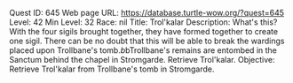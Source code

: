 Quest ID: 645
Web page URL: https://database.turtle-wow.org/?quest=645
Level: 42
Min Level: 32
Race: nil
Title: Trol'kalar
Description: What's this? With the four sigils brought together, they have formed together to create one sigil. There can be no doubt that this will be able to break the wardings placed upon Trollbane's tomb.$b$bTrollbane's remains are entombed in the Sanctum behind the chapel in Stromgarde. Retrieve Trol'kalar.
Objective: Retrieve Trol'kalar from Trollbane's tomb in Stromgarde.
